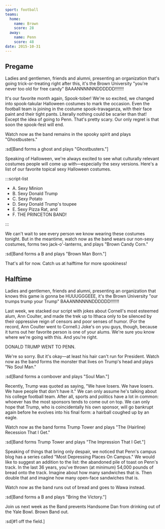 ```yaml
---
sport: football
teams:
  home:
    name: Brown
    score: 28
  away:
    name: Penn
    score: 48
date: 2015-10-31
---
```


## Pregame

Ladies and gentlemen, friends and alumni, presenting an organization that's going trick-or-treating right after this, it's the Brown University "you're never too old for free candy" BAAANNNNNNDDDDDD!!!!!!!

It's our favorite month again, Spook-tober! We're so excited, we changed into spook-takular Halloween costumes to mark the occasion. Even the football team is joining in the costume spook-travaganza, with their face paint and their tight pants. Literally nothing could be scarier than that! Except the idea of going to Penn. That's pretty scary. Our only regret is that soon the spook-fest will end.

Watch now as the band remains in the spooky spirit and plays "Ghostbusters."

:sd[Band forms a ghost and plays "Ghostbusters."]

Speaking of Halloween, we're always excited to see what culturally relevant costumes people will come up with—especially the sexy versions. Here's a list of our favorite topical sexy Halloween costumes.

:::script-list

- A. Sexy Minion
- B. Sexy Donald Trump
- C. Sexy Potato
- D. Sexy Donald Trump's toupee
- E. Sexy Pizza Rat, and
- F. THE PRINCETON BAND!

:::

We can't wait to see every person we know wearing these costumes tonight. But in the meantime, watch now as the band wears our non-sexy costumes, forms two jack-o'-lanterns, and plays "Brown Candy Corn."

:sd[Band forms a B and plays "Brown Man Born."]

That's all for now. Catch us at halftime for more spookiness!

## Halftime

Ladies and gentlemen, friends and alumni, presenting an organization that knows this game is gonna be HUUUGGGEEE, it's the Brown University "our trumps trump your Trump" BAAANNNNNNDDDDDD!!!!!!!

Last week, we stacked our script with jokes about Cornell's most esteemed alum, Ann Coulter, and made the trek up to Ithaca only to be silenced by their oppressive reign of censors and poor senses of humor. (For the record, Ann Coulter went to Cornell.) Joke's on you guys, though, because it turns out her favorite person is one of your alums. We're sure you know where we're going with this. And you're right.

DONALD TRUMP WENT TO PENN.

We're so sorry. But it's okay—at least his hair can't run for President. Watch now as the band forms the monster that lives on Trump's head and plays "No Soul Man."

:sd[Band forms a combover and plays "Soul Man."]

Recently, Trump was quoted as saying, "We have losers. We have losers. We have people that don't have it." We can only assume he's talking about his college football team. After all, sports and politics have a lot in common: whoever has the most sponsors tends to come out on top. We can only hope that Trump, who is coincidentally his own sponsor, will go bankrupt again before he evolves into his final form: a hairball coughed up by an eagle.

Watch now as the band forms Trump Tower and plays "The (Hairline) Recession That I Get."

:sd[Band forms Trump Tower and plays "The Impression That I Get."]

Speaking of things that bring only despair, we noticed that Penn's campus blog has a series called "Most Depressing Places On Campus." We would like to suggest an addition to the list: the abandoned pile of toast on Penn's track. In the last 36 years, you've thrown (at minimum) 54,000 pounds of bread onto the track. Imagine about how many sandwiches that is. Then double that and imagine how many open-face sandwiches that is.

Watch now as the band runs out of bread and goes to Wawa instead.

:sd[Band forms a B and plays "Bring the Victory."]

Join us next week as the Band prevents Handsome Dan from drinking out of the Yale Bowl. Brown Band out.

:sd[#1 off the field.]
